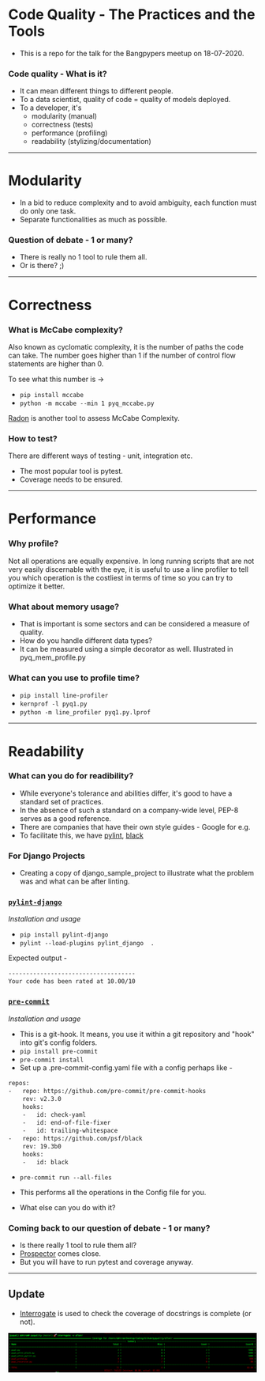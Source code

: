 # Code Quality - The Practices and the Tools

- This is a repo for the talk for the Bangpypers meetup on 18-07-2020.

### Code quality - What is it?
- It can mean different things to different people.
- To a data scientist, quality of code = quality of models deployed. 
- To a developer, it's 
    - modularity (manual)
    - correctness (tests)
    - performance (profiling)
    - readability (stylizing/documentation)

---

# Modularity
- In a bid to reduce complexity and to avoid ambiguity, each function must do only one task. 
- Separate functionalities as much as possible.

### Question of debate - 1 or many?

- There is really no 1 tool to rule them all. 
- Or is there? ;) 

---

# Correctness

### What is McCabe complexity?
Also known as cyclomatic complexity, it is the number of paths the code can take. The number goes higher than 1 if the number of control flow statements are higher than 0.

To see what this number is ->

- `pip install mccabe`
- `python -m mccabe --min 1 pyq_mccabe.py`

[Radon](https://pypi.org/project/radon/0.4.1/) is another tool to assess McCabe Complexity. 


### How to test?
There are different ways of testing - unit, integration etc.
- The most popular tool is pytest.
- Coverage needs to be ensured. 

---

# Performance

### Why profile?
Not all operations are equally expensive. In long running scripts that are not very easily discernable with the eye, it is useful to use a line profiler to tell you which operation is the costliest in terms of time so you can try to optimize it better. 

### What about memory usage?
- That is important is some sectors and can be considered a measure of quality.
- How do you handle different data types?
- It can be measured using a simple decorator as well. Illustrated in pyq_mem_profile.py

### What can you use to profile time?

- `pip install line-profiler`
- `kernprof -l pyq1.py`
- `python -m line_profiler pyq1.py.lprof` 

---

# Readability

### What can you do for readibility?

- While everyone's tolerance and abilities differ, it's good to have a standard set of practices.
- In the absence of such a standard on a company-wide level, PEP-8 serves as a good reference. 
- There are companies that have their own style guides - Google for e.g.
- To facilitate this, we have [pylint](https://www.pylint.org/), [black](https://github.com/psf/black)

### For Django Projects

- Creating a copy of django_sample_project to illustrate what the problem was and what can be after linting. 

### [`pylint-django`](https://github.com/PyCQA/pylint-django)

*Installation and usage*

- `pip install pylint-django`
- `pylint --load-plugins pylint_django  .`

Expected output - 

```
------------------------------------
Your code has been rated at 10.00/10
```

### [`pre-commit`](https://github.com/pre-commit/pre-commit)

*Installation and usage*

- This is a git-hook. It means, you use it within a git repository and "hook" into git's config folders.
- `pip install pre-commit`
- `pre-commit install`
- Set up a .pre-commit-config.yaml file with a config perhaps like - 

```
repos:
-   repo: https://github.com/pre-commit/pre-commit-hooks
    rev: v2.3.0
    hooks:
    -   id: check-yaml
    -   id: end-of-file-fixer
    -   id: trailing-whitespace
-   repo: https://github.com/psf/black
    rev: 19.3b0
    hooks:
    -   id: black
```
- `pre-commit run --all-files`

- This performs all the operations in the Config file for you. 
- What else can you do with it?


### Coming back to our question of debate - 1 or many?

- Is there really 1 tool to rule them all?
- [Prospector](http://prospector.landscape.io/en/master/) comes close. 
- But you will have to run pytest and coverage anyway. 

---

## Update 

- [Interrogate](https://interrogate.readthedocs.io/en/latest/) is used to check the coverage of docstrings is complete (or not).

![Interrogate](./after/outputs/interrogate_output.png)
